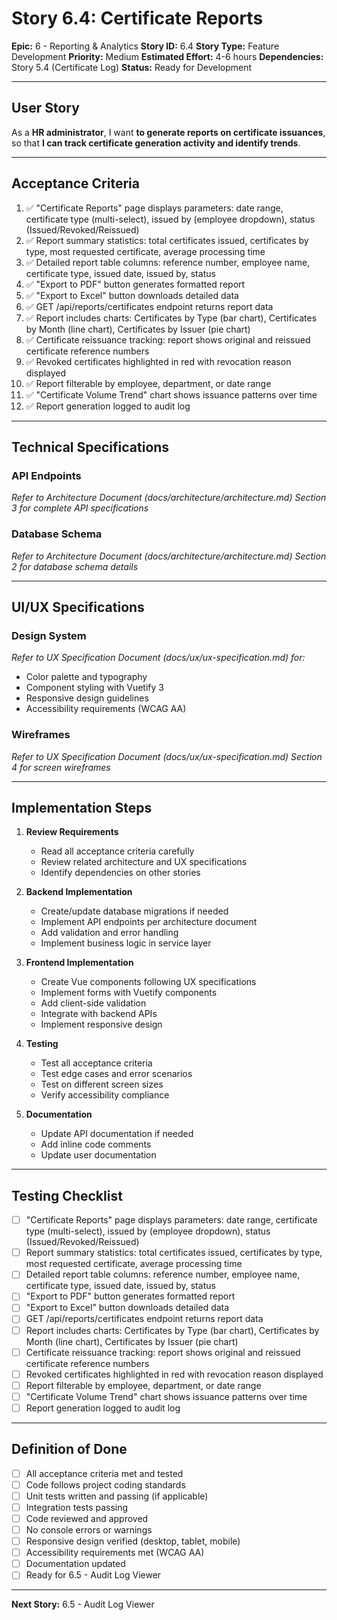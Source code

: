 # Story 6.4: Certificate Reports

**Epic:** 6 - Reporting & Analytics
**Story ID:** 6.4
**Story Type:** Feature Development
**Priority:** Medium
**Estimated Effort:** 4-6 hours
**Dependencies:** Story 5.4 (Certificate Log)
**Status:** Ready for Development

---

## User Story

As a **HR administrator**,
I want **to generate reports on certificate issuances**,
so that **I can track certificate generation activity and identify trends**.

---

## Acceptance Criteria

1. ✅ "Certificate Reports" page displays parameters: date range, certificate type (multi-select), issued by (employee dropdown), status (Issued/Revoked/Reissued)
2. ✅ Report summary statistics: total certificates issued, certificates by type, most requested certificate, average processing time
3. ✅ Detailed report table columns: reference number, employee name, certificate type, issued date, issued by, status
4. ✅ "Export to PDF" button generates formatted report
5. ✅ "Export to Excel" button downloads detailed data
6. ✅ GET /api/reports/certificates endpoint returns report data
7. ✅ Report includes charts: Certificates by Type (bar chart), Certificates by Month (line chart), Certificates by Issuer (pie chart)
8. ✅ Certificate reissuance tracking: report shows original and reissued certificate reference numbers
9. ✅ Revoked certificates highlighted in red with revocation reason displayed
10. ✅ Report filterable by employee, department, or date range
11. ✅ "Certificate Volume Trend" chart shows issuance patterns over time
12. ✅ Report generation logged to audit log

---

## Technical Specifications

### API Endpoints

*Refer to Architecture Document (docs/architecture/architecture.md) Section 3 for complete API specifications*

### Database Schema

*Refer to Architecture Document (docs/architecture/architecture.md) Section 2 for database schema details*

---

## UI/UX Specifications

### Design System

*Refer to UX Specification Document (docs/ux/ux-specification.md) for:*
- Color palette and typography
- Component styling with Vuetify 3
- Responsive design guidelines
- Accessibility requirements (WCAG AA)

### Wireframes

*Refer to UX Specification Document (docs/ux/ux-specification.md) Section 4 for screen wireframes*

---

## Implementation Steps

1. **Review Requirements**
   - Read all acceptance criteria carefully
   - Review related architecture and UX specifications
   - Identify dependencies on other stories

2. **Backend Implementation**
   - Create/update database migrations if needed
   - Implement API endpoints per architecture document
   - Add validation and error handling
   - Implement business logic in service layer

3. **Frontend Implementation**
   - Create Vue components following UX specifications
   - Implement forms with Vuetify components
   - Add client-side validation
   - Integrate with backend APIs
   - Implement responsive design

4. **Testing**
   - Test all acceptance criteria
   - Test edge cases and error scenarios
   - Test on different screen sizes
   - Verify accessibility compliance

5. **Documentation**
   - Update API documentation if needed
   - Add inline code comments
   - Update user documentation

---

## Testing Checklist

- [ ] "Certificate Reports" page displays parameters: date range, certificate type (multi-select), issued by (employee dropdown), status (Issued/Revoked/Reissued)
- [ ] Report summary statistics: total certificates issued, certificates by type, most requested certificate, average processing time
- [ ] Detailed report table columns: reference number, employee name, certificate type, issued date, issued by, status
- [ ] "Export to PDF" button generates formatted report
- [ ] "Export to Excel" button downloads detailed data
- [ ] GET /api/reports/certificates endpoint returns report data
- [ ] Report includes charts: Certificates by Type (bar chart), Certificates by Month (line chart), Certificates by Issuer (pie chart)
- [ ] Certificate reissuance tracking: report shows original and reissued certificate reference numbers
- [ ] Revoked certificates highlighted in red with revocation reason displayed
- [ ] Report filterable by employee, department, or date range
- [ ] "Certificate Volume Trend" chart shows issuance patterns over time
- [ ] Report generation logged to audit log

---

## Definition of Done

- [ ] All acceptance criteria met and tested
- [ ] Code follows project coding standards
- [ ] Unit tests written and passing (if applicable)
- [ ] Integration tests passing
- [ ] Code reviewed and approved
- [ ] No console errors or warnings
- [ ] Responsive design verified (desktop, tablet, mobile)
- [ ] Accessibility requirements met (WCAG AA)
- [ ] Documentation updated
- [ ] Ready for 6.5 - Audit Log Viewer

---

**Next Story:** 6.5 - Audit Log Viewer
